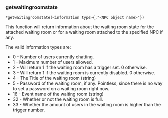 ### getwaitingroomstate
```
*getwaitingroomstate(<information type>{,"<NPC object name>"})
```

This function will return information about the waiting room state for the
attached waiting room or for a waiting room attached to the specified NPC if
any.

The valid information types are:

* 0  - Number of users currently chatting.
* 1  - Maximum number of users allowed.
* 2  - Will return 1 if the waiting room has a trigger set. 0 otherwise.
* 3  - Will return 1 if the waiting room is currently disabled. 0 otherwise.
* 4  - The Title of the waiting room (string)
* 5  - Password of the waiting room, if any. Pointless, since there is no way to set a password on a waiting room right now.
* 16 - Event name of the waiting room (string)
* 32 - Whether or not the waiting room is full.
* 33 - Whether the amount of users in the waiting room is higher than the trigger number.
